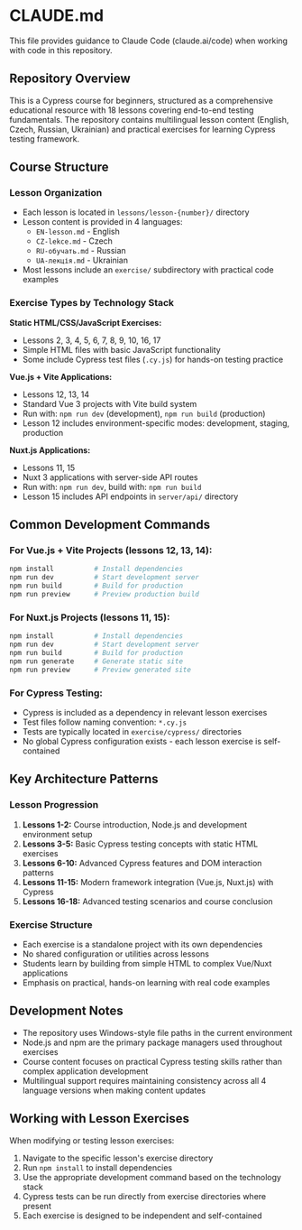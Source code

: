 # CLAUDE.md

This file provides guidance to Claude Code (claude.ai/code) when working with code in this repository.

## Repository Overview

This is a Cypress course for beginners, structured as a comprehensive educational resource with 18 lessons covering end-to-end testing fundamentals. The repository contains multilingual lesson content (English, Czech, Russian, Ukrainian) and practical exercises for learning Cypress testing framework.

## Course Structure

### Lesson Organization
- Each lesson is located in `lessons/lesson-{number}/` directory
- Lesson content is provided in 4 languages:
  - `EN-lesson.md` - English
  - `CZ-lekce.md` - Czech  
  - `RU-обучать.md` - Russian
  - `UA-лекція.md` - Ukrainian
- Most lessons include an `exercise/` subdirectory with practical code examples

### Exercise Types by Technology Stack

**Static HTML/CSS/JavaScript Exercises:**
- Lessons 2, 3, 4, 5, 6, 7, 8, 9, 10, 16, 17
- Simple HTML files with basic JavaScript functionality
- Some include Cypress test files (`.cy.js`) for hands-on testing practice

**Vue.js + Vite Applications:**
- Lessons 12, 13, 14
- Standard Vue 3 projects with Vite build system
- Run with: `npm run dev` (development), `npm run build` (production)
- Lesson 12 includes environment-specific modes: development, staging, production

**Nuxt.js Applications:**
- Lessons 11, 15
- Nuxt 3 applications with server-side API routes
- Run with: `npm run dev`, build with: `npm run build`
- Lesson 15 includes API endpoints in `server/api/` directory

## Common Development Commands

### For Vue.js + Vite Projects (lessons 12, 13, 14):
```bash
npm install          # Install dependencies
npm run dev          # Start development server
npm run build        # Build for production
npm run preview      # Preview production build
```

### For Nuxt.js Projects (lessons 11, 15):
```bash
npm install          # Install dependencies
npm run dev          # Start development server
npm run build        # Build for production
npm run generate     # Generate static site
npm run preview      # Preview generated site
```

### For Cypress Testing:
- Cypress is included as a dependency in relevant lesson exercises
- Test files follow naming convention: `*.cy.js`
- Tests are typically located in `exercise/cypress/` directories
- No global Cypress configuration exists - each lesson exercise is self-contained

## Key Architecture Patterns

### Lesson Progression
1. **Lessons 1-2:** Course introduction, Node.js and development environment setup
2. **Lessons 3-5:** Basic Cypress testing concepts with static HTML exercises
3. **Lessons 6-10:** Advanced Cypress features and DOM interaction patterns
4. **Lessons 11-15:** Modern framework integration (Vue.js, Nuxt.js) with Cypress
5. **Lessons 16-18:** Advanced testing scenarios and course conclusion

### Exercise Structure
- Each exercise is a standalone project with its own dependencies
- No shared configuration or utilities across lessons
- Students learn by building from simple HTML to complex Vue/Nuxt applications
- Emphasis on practical, hands-on learning with real code examples

## Development Notes

- The repository uses Windows-style file paths in the current environment
- Node.js and npm are the primary package managers used throughout exercises
- Course content focuses on practical Cypress testing skills rather than complex application development
- Multilingual support requires maintaining consistency across all 4 language versions when making content updates

## Working with Lesson Exercises

When modifying or testing lesson exercises:
1. Navigate to the specific lesson's exercise directory
2. Run `npm install` to install dependencies
3. Use the appropriate development command based on the technology stack
4. Cypress tests can be run directly from exercise directories where present
5. Each exercise is designed to be independent and self-contained